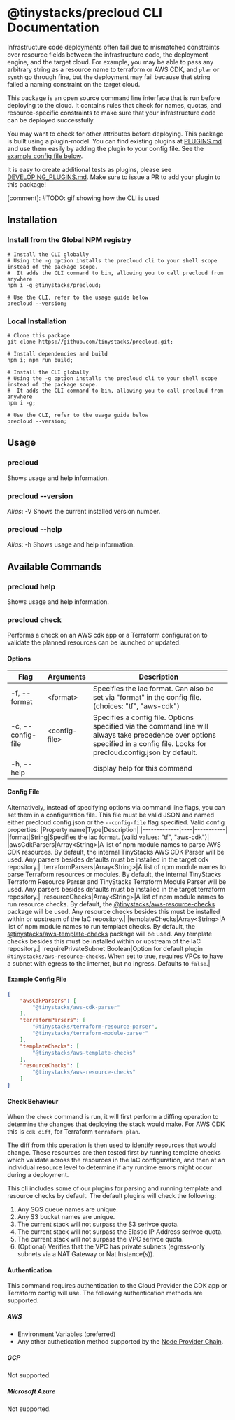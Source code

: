 # @tinystacks/precloud CLI Documentation

Infrastructure code deployments often fail due to mismatched constraints over resource fields between the infrastructure code, the deployment engine, and the target cloud. For example, you may be able to pass any arbitrary string as a resource name to terraform or AWS CDK, and `plan` or `synth` go through fine, but the deployment may fail because that string failed a naming constraint on the target cloud.

This package is an open source command line interface that is run before deploying to the cloud. It contains rules that check for names, quotas, and resource-specific constraints to make sure that your infrastructure code can be deployed successfully.

You may want to check for other attributes before deploying. This package is built using a plugin-model. You can find existing plugins at [PLUGINS.md](PLUGINS.md) and use them easily by adding the plugin to your config file. See the [example config file below](README.md#-example-config-file).

It is easy to create additional tests as plugins, please see [DEVELOPING_PLUGINS.md](DEVELOPING_PLUGINS.md). Make sure to issue a PR to add your plugin to this package!

[comment]: #TODO: gif showing how the CLI is used

## Installation

### Install from the Global NPM registry
```
# Install the CLI globally
# Using the -g option installs the precloud cli to your shell scope instead of the package scope. 
#  It adds the CLI command to bin, allowing you to call precloud from anywhere
npm i -g @tinystacks/precloud;

# Use the CLI, refer to the usage guide below
precloud --version;

```


### Local Installation
```
# Clone this package
git clone https://github.com/tinystacks/precloud.git;

# Install dependencies and build
npm i; npm run build;

# Install the CLI globally
# Using the -g option installs the precloud cli to your shell scope instead of the package scope. 
#  It adds the CLI command to bin, allowing you to call precloud from anywhere
npm i -g;

# Use the CLI, refer to the usage guide below
precloud --version;
```

## Usage
### precloud
Shows usage and help information.

### precloud --version
_Alias_: -V
Shows the current installed version number.

### precloud --help
_Alias_: -h
Shows usage and help information.


## Available Commands

### precloud help
Shows usage and help information.

### precloud check
Performs a check on an AWS cdk app or a Terraform configuration to validate the planned resources can be launched or updated.  

#### Options
|Flag|Arguments|Description|
|----|---------|-----------|
|-f, --format|\<format\>|  Specifies the iac format. Can also be set via "format" in the config file. (choices: "tf", "aws-cdk")|
|-c, --config-file|\<config-file\>|  Specifies a config file. Options specified via the command line will always take precedence over options specified in a config file.  Looks for precloud.config.json by default.|
|-h, --help||             display help for this command

#### Config File
Alternatively, instead of specifying options via command line flags, you can set them in a configuration file.  This file must be valid JSON and named either precloud.config.json or the `--config-file` flag specified.
Valid config properties:
|Property name|Type|Description|
|-------------|----|-----------|
|format|String|Specifies the iac format. (valid values: "tf", "aws-cdk")|
|awsCdkParsers|Array\<String\>|A list of npm module names to parse AWS CDK resources.  By default, the internal TinyStacks AWS CDK Parser will be used.  Any parsers besides defaults must be installed in the target cdk repository.|
|terraformParsers|Array\<String\>|A list of npm module names to parse Terraform resources or modules.  By default, the internal TinyStacks Terraform Resource Parser and TinyStacks Terraform Module Parser will be used. Any parsers besides defaults must be installed in the target terraform repository.|
|resourceChecks|Array\<String\>|A list of npm module names to run resource checks.  By default, the [@tinystacks/aws-resource-checks](https://github.com/tinystacks/aws-resource-checks) package will be used. Any resource checks besides this must be installed within or upstream of the IaC repository.|
|templateChecks|Array\<String\>|A list of npm module names to run templaet checks.  By default, the [@tinystacks/aws-template-checks](https://github.com/tinystacks/aws-template-checks) package will be used. Any template checks besides this must be installed within or upstream of the IaC repository.|
|requirePrivateSubnet|Boolean|Option for default plugin `@tinystacks/aws-resource-checks`. When set to true, requires VPCs to have a subnet with egress to the internet, but no ingress. Defaults to `false`.|

#### Example Config File
```json
{
    "awsCdkParsers": [
        "@tinystacks/aws-cdk-parser"
    ],
    "terraformParsers": [
        "@tinystacks/terraform-resource-parser",
        "@tinystacks/terraform-module-parser"
    ],
    "templateChecks": [
        "@tinystacks/aws-template-checks"  
    ],
    "resourceChecks": [
        "@tinystacks/aws-resource-checks"
    ]
}
```

#### Check Behaviour
When the `check` command is run, it will first perform a diffing operation to determine the changes that deploying the stack would make.  For AWS CDK this is `cdk diff`, for Terraform `terraform plan`.

The diff from this operation is then used to identify resources that would change.  These resources are then tested first by running template checks which validate across the resources in the IaC configuration, and then at an individual resource level to determine if any runtime errors might occur during a deployment.

This cli includes some of our plugins for parsing and running template and resource checks by default.
The default plugins will check the following:
1. Any SQS queue names are unique.
1. Any S3 bucket names are unique.
1. The current stack will not surpass the S3 serivce quota.
1. The current stack will not surpass the Elastic IP Address serivce quota.
1. The current stack will not surpass the VPC serivce quota.
1. (Optional) Verifies that the VPC has private subnets (egress-only subnets via a NAT Gateway or Nat Instance(s)).

#### Authentication
This command requires authentication to the Cloud Provider the CDK app or Terraform config will use.  The following authentication methods are supported.

##### AWS
- Environment Variables (preferred)
- Any other authetication method supported by the [Node Provider Chain](https://docs.aws.amazon.com/AWSJavaScriptSDK/v3/latest/modules/_aws_sdk_credential_providers.html#fromnodeproviderchain).

##### GCP
Not supported.

##### Microsoft Azure
Not supported.

